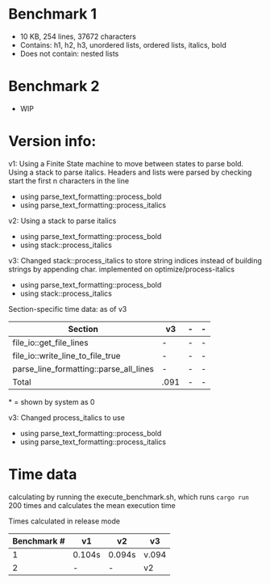 # Benchmark 1

- 10 KB, 254 lines, 37672 characters
- Contains: h1, h2, h3, unordered lists, ordered lists, italics, bold
- Does not contain: nested lists

# Benchmark 2

- WIP

# Version info:

v1: Using a Finite State machine to move between states to parse bold. Using a stack to parse italics. Headers and lists were parsed by checking start the first n characters in the line

- using parse_text_formatting::process_bold
- using parse_text_formatting::process_italics

v2: Using a stack to parse italics

- using parse_text_formatting::process_bold
- using stack::process_italics

v3: Changed stack::process_italics to store string indices instead of building strings by appending char. implemented on optimize/process-italics

- using parse_text_formatting::process_bold
- using stack::process_italics

Section-specific time data: as of v3

| Section                                | v3   | -   | -   |
| -------------------------------------- | ---- | --- | --- |
| file_io::get_file_lines                | -    | -   | -   |
| file_io::write_line_to_file_true       | -    | -   | -   |
| parse_line_formatting::parse_all_lines | -    | -   | -   |
| Total                                  | .091 | -   | -   |

\* = shown by system as 0

v3: Changed process_italics to use

- using parse_text_formatting::process_bold
- using parse_text_formatting::process_italics

# Time data

calculating by running the execute_benchmark.sh, which runs `cargo run` 200 times and calculates the mean execution time

Times calculated in release mode

| Benchmark # | v1     | v2     | v3    |
| ----------- | ------ | ------ | ----- |
| 1           | 0.104s | 0.094s | v.094 |
| 2           | -      | -      | v2    |

